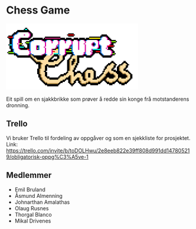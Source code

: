 # Chess Game
![alt text](ReadMeAssets/corruptChess.png)

Eit spill om en sjakkbrikke som prøver å redde sin konge frå motstanderens dronning.


## Trello
Vi bruker Trello til fordeling av oppgåver og som en sjekkliste for prosjektet.
Link:
https://trello.com/invite/b/toDOLHwu/2e8eeb822e39ff808d991dd147805219/obligatorisk-oppg%C3%A5ve-1

## Medlemmer
- Emil Bruland
- Åsmund Almenning
- Johnarthan Amalathas
- Olaug Rusnes
- Thorgal Blanco
- Mikal Drivenes
